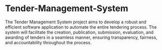 # Tender-Management-System
The Tender Management System project aims to develop a robust and efficient software application to automate the entire tendering process. The system will facilitate the creation, publication, submission, evaluation, and awarding of tenders in a seamless manner, ensuring transparency, fairness, and accountability throughout the process.

